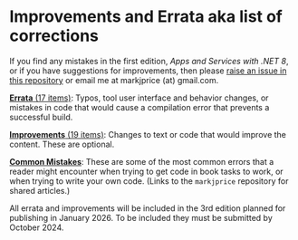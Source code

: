 # Improvements and Errata aka list of corrections

If you find any mistakes in the first edition, *Apps and Services with .NET 8*, or if you have suggestions for improvements, then please [raise an issue in this repository](https://github.com/markjprice/apps-services-net8/issues) or email me at markjprice (at) gmail.com.

[**Errata** (17 items)](errata.md): Typos, tool user interface and behavior changes, or mistakes in code that would cause a compilation error that prevents a successful build.

[**Improvements** (19 items)](improvements.md): Changes to text or code that would improve the content. These are optional.

[**Common Mistakes**](https://github.com/markjprice/markjprice/blob/main/articles/common-mistakes.md): These are some of the most common errors that a reader might encounter when trying to get code in book tasks to work, or when trying to write your own code. (Links to the `markjprice` repository for shared articles.)

All errata and improvements will be included in the 3rd edition planned for publishing in January 2026. To be included they must be submitted by October 2024.
